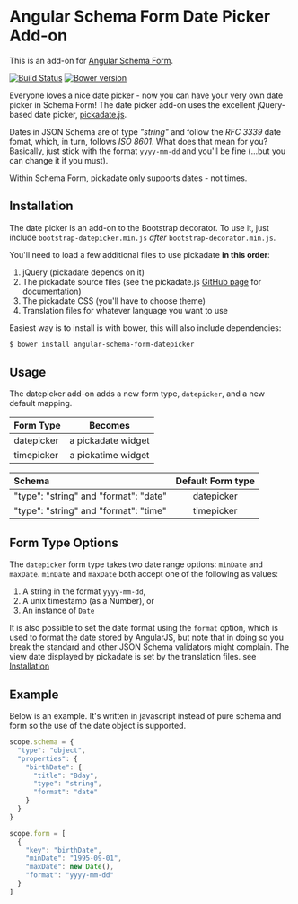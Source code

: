Angular Schema Form Date Picker Add-on
======================================

This is an add-on for [Angular Schema Form](https://github.com/Textalk/angular-schema-form/).

[![Build Status](https://travis-ci.org/Textalk/angular-schema-form-datepicker.svg?branch=master)](https://travis-ci.org/Textalk/angular-schema-form-datepicker)
[![Bower version](https://badge.fury.io/bo/angular-schema-form-datepicker.svg)](http://badge.fury.io/bo/angular-schema-form-datepicker)


Everyone loves a nice date picker - now you can have your very own date picker in Schema Form!
The date picker add-on uses the excellent jQuery-based date picker,
[pickadate.js](http://amsul.ca/pickadate.js/).

Dates in JSON Schema are of type *"string"* and follow the *RFC 3339* date fomat, which, in turn,
follows *ISO 8601*. What does that mean for you? Basically, just stick with the format `yyyy-mm-dd`
and you'll be fine (...but you can change it if you must).

Within Schema Form, pickadate only supports dates - not times.

Installation
------------
The date picker is an add-on to the Bootstrap decorator. To use it, just include
`bootstrap-datepicker.min.js` *after* `bootstrap-decorator.min.js`.

You'll need to load a few additional files to use pickadate **in this order**:

1. jQuery (pickadate depends on it)
2. The pickadate source files (see the pickadate.js
   [GitHub page](https://github.com/amsul/pickadate.js) for documentation)
3. The pickadate CSS (you'll have to choose theme)
4. Translation files for whatever language you want to use

Easiest way is to install is with bower, this will also include dependencies:
```bash
$ bower install angular-schema-form-datepicker
```

Usage
-----
The datepicker add-on adds a new form type, `datepicker`, and a new default
mapping.

|  Form Type     |   Becomes    |
|:---------------|:------------:|
|  datepicker    |  a pickadate widget |
|  timepicker    |  a pickatime widget | 


| Schema             |   Default Form type  |
|:-------------------|:------------:|
| "type": "string" and "format": "date"   |   datepicker   |
| "type": "string" and "format": "time"   |   timepicker   |


Form Type Options
-----------------
The `datepicker` form type takes two date range options: `minDate` and `maxDate`. `minDate` and `maxDate` both accept one of the following as values:

1. A string in the format `yyyy-mm-dd`,
2. A unix timestamp (as a Number), or
3. An instance of `Date`

It is also possible to set the date format using the `format` option, which is used to format the date stored by AngularJS, but note that in doing so you break the standard and other JSON Schema validators might complain. The view date displayed by pickadate is set by the translation files. see [Installation](#installation)

Example
-----------------
Below is an example. It's written in javascript instead of pure schema and form so the use of the date object is supported.

```javascript
scope.schema = {
  "type": "object",
  "properties": {
    "birthDate": {
      "title": "Bday",
      "type": "string",
      "format": "date"
    }
  }
}

scope.form = [
  {
    "key": "birthDate",
    "minDate": "1995-09-01",
    "maxDate": new Date(),
    "format": "yyyy-mm-dd"
  }
]
```
